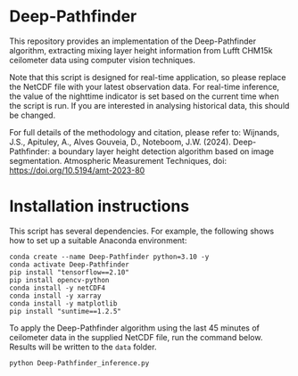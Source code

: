 # Deep-Pathfinder
This repository provides an implementation of the Deep-Pathfinder algorithm, extracting mixing layer height information from Lufft CHM15k ceilometer data using computer vision techniques.

Note that this script is designed for real-time application, so please replace the NetCDF file with your latest observation data. For real-time inference, the value of the nighttime indicator is set based on the current time when the script is run. If you are interested in analysing historical data, this should be changed.

For full details of the methodology and citation, please refer to: Wijnands, J.S., Apituley, A., Alves Gouveia, D., Noteboom, J.W. (2024). Deep-Pathfinder: a boundary layer height detection algorithm based on image segmentation. Atmospheric Measurement Techniques, doi: https://doi.org/10.5194/amt-2023-80

# Installation instructions

This script has several dependencies. For example, the following shows how to set up a suitable Anaconda environment:

```
conda create --name Deep-Pathfinder python=3.10 -y
conda activate Deep-Pathfinder
pip install "tensorflow==2.10"
pip install opencv-python
conda install -y netCDF4
conda install -y xarray
conda install -y matplotlib
pip install "suntime==1.2.5"

```

To apply the Deep-Pathfinder algorithm using the last 45 minutes of ceilometer data in the supplied NetCDF file, run the command below. Results will be written to the `data` folder.

```
python Deep-Pathfinder_inference.py
```
